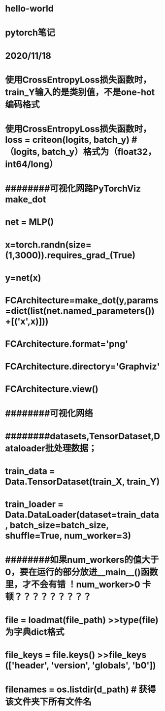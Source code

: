 # hello-world
# pytorch笔记
# 2020/11/18
# 使用CrossEntropyLoss损失函数时，train_Y输入的是类别值，不是one-hot编码格式 	

# 使用CrossEntropyLoss损失函数时，loss = criteon(logits, batch_y) #（logits, batch_y）格式为（float32，int64/long）

# ########可视化网路PyTorchViz make_dot
# net = MLP()
# x=torch.randn(size=(1,3000)).requires_grad_(True)
# y=net(x)
# FCArchitecture=make_dot(y,params=dict(list(net.named_parameters())+[('x',x)]))
# FCArchitecture.format='png'
# FCArchitecture.directory='Graphviz'
# FCArchitecture.view()
# ########可视化网络

# ########datasets,TensorDataset,Dataloader批处理数据；
# train_data = Data.TensorDataset(train_X, train_Y)
# train_loader = Data.DataLoader(dataset=train_data, batch_size=batch_size, shuffle=True, num_worker=3)
# ########如果num_workers的值大于0，要在运行的部分放进__main__()函数里，才不会有错  ！num_worker>0 卡顿？？？？？？？？？

# file = loadmat(file_path) >>type(file)为字典dict格式
# file_keys = file.keys()   >>file_keys (['__header__', '__version__', '__globals__', 'b0'])

# filenames = os.listdir(d_path) # 获得该文件夹下所有文件名
